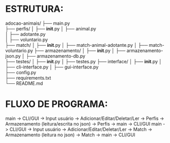 # ESTRUTURA:

adocao-animais/
├── main.py                  
├── perfis/
│   ├── __init__.py
│   ├── animal.py            
│   ├── adotante.py            
│   ├── voluntario.py          
├── match/
│   ├── __init__.py
│   ├── match-animal-adotante.py
│   ├── match-voluntario.py
├── armazenamento/
│   ├── __init__.py
│   ├── armazenamento-json.py
│   ├── armazenamento-db.py       
├── testes/
│   ├── __init__.py
│   ├── testes.py
├── interface/
│   ├── __init__.py
│   ├── cli-interface.py
│   ├── gui-interface.py               
├── config.py                 
├── requirements.txt          
└── README.md

# FLUXO DE PROGRAMA:

main -> CLI/GUI -> Input usuário -> Adicionar/Editar/Deletar/Ler -> Perfis -> Armazenamento (leitura/escrita no json) -> Perfis -> main -> CLI/GUI
main -> CLI/GUI -> Input usuário -> Adicionar/Editar/Deletar/Ler -> Match -> Armazenamento (leitura no json) -> Match -> main -> CLI/GUI